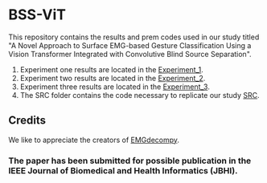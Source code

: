 # BSS-ViT

This repository contains the results and prem codes used in our study titled "A Novel Approach to Surface EMG-based Gesture Classification Using a Vision Transformer Integrated with Convolutive Blind Source Separation".

1. Experiment one results are located in the [Experiment_1](https://github.com/deremustapha/BSS-ViT/tree/master/Experiment_1).
2. Experiment two results are located in the [Experiment_2](https://github.com/deremustapha/BSS-ViT/tree/master/Experiment_2).
3. Experiment three results are located in the [Experiment_3](https://github.com/deremustapha/BSS-ViT/tree/master/Experiment_3).
4. The SRC folder contains the code necessary to replicate our study [SRC](https://github.com/deremustapha/BSS-ViT/tree/master/src).



## Credits 

We like to appreciate the creators of [EMGdecompy](https://emgdecompy.readthedocs.io/en/stable/index.html).


<h3> The paper has been submitted for possible publication in the IEEE Journal of Biomedical and Health Informatics (JBHI). <h3>

